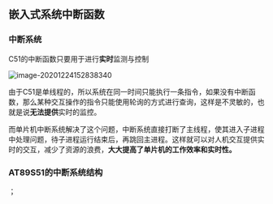## 嵌入式系统中断函数

### 中断系统

C51的中断函数只要用于进行**实时**监测与控制

![image-20201224152838340](D:\blog\vuepress-starter\docs\.vuepress\public\单片机\中断.png)



​		由于C51是单线程的，所以系统在同一时间只能执行一条指令，如果没有中断函数，那么某种交互操作的指令只能使用轮询的方式进行查询，这样是不灵敏的，也就是说**无法提供**实时的监控。

​		而单片机中断系统解决了这个问题，中断系统直接打断了主线程，使其进入子进程中处理问题，待子进程运行结束后，再跳回主进程。这样就可以对人机交互提供实时的交互，减少了资源的浪费，**大大提高了单片机的工作效率和实时性。**

### AT89S51的中断系统结构



































































































































；